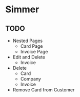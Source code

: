 # Simmer

## TODO

- Nested Pages
  - Card Page
  - Invoice Page
- Edit and Delete
  - Invoice
- Delete
  - Card
  - Company
  - Invoice
- Remove Card from Customer
